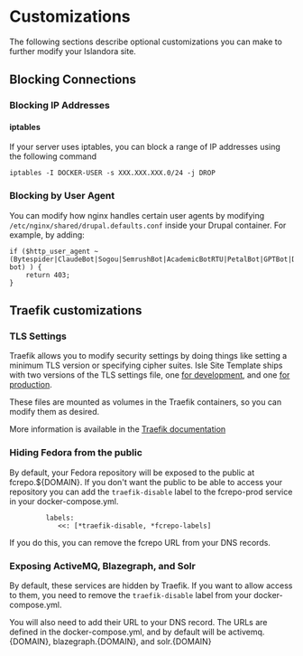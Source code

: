 # Customizations

The following sections describe optional customizations you can make to further modify your Islandora site.

## Blocking Connections

### Blocking IP Addresses

#### iptables

If your server uses iptables, you can block a range of IP addresses using the following command

`iptables -I DOCKER-USER -s XXX.XXX.XXX.0/24 -j DROP`

### Blocking by User Agent

You can modify how nginx handles certain user agents by modifying `/etc/nginx/shared/drupal.defaults.conf` inside your Drupal container. For example, by adding:
```
if ($http_user_agent ~ (Bytespider|ClaudeBot|Sogou|SemrushBot|AcademicBotRTU|PetalBot|GPTBot|DataForSeoBot|test-bot) ) {
    return 403;
}
```

## Traefik customizations

### TLS Settings

Traefik allows you to modify security settings by doing things like setting a minimum TLS version or specifying cipher suites. Isle Site Template ships with two versions of the TLS settings file, one [for development](https://github.com/Islandora-Devops/isle-site-template/blob/main/dev-tls.yml), and one [for production](https://github.com/Islandora-Devops/isle-site-template/blob/main/prod-tls.yml).

These files are mounted as volumes in the Traefik containers, so you can modify them as desired.

More information is available in the [Traefik documentation](https://doc.traefik.io/traefik/https/tls/#tls-options)

### Hiding Fedora from the public

By default, your Fedora repository will be exposed to the public at fcrepo.${DOMAIN}. If you don't want the public to be able to access your repository you can add the `traefik-disable` label to the fcrepo-prod service in your docker-compose.yml.

```
         labels:
            <<: [*traefik-disable, *fcrepo-labels]
```

If you do this, you can remove the fcrepo URL from your DNS records.

### Exposing ActiveMQ, Blazegraph, and Solr

By default, these services are hidden by Traefik. If you want to allow access to them, you need to remove the `traefik-disable` label from your docker-compose.yml.

You will also need to add their URL to your DNS record. The URLs are defined in the docker-compose.yml, and by default will be activemq.{DOMAIN}, blazegraph.{DOMAIN}, and solr.{DOMAIN}
